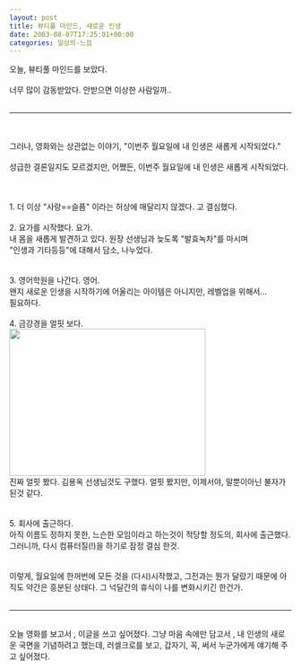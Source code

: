 ```yaml
---
layout: post
title: 뷰티풀 마인드, 새로운 인생
date: 2003-08-07T17:25:01+00:00
categories: 일상의-느낌
---
```

오늘, 뷰티풀 마인드를 보았다.<br /><br />너무 많이 감동받았다. 안받으면 이상한 사람일까..<br /><br /><HR><br /><br />그러나, 영화와는 상관없는 이야기, "이번주 월요일에 내 인생은 새롭게 시작되었다."<br /><br />성급한 결론일지도 모르겠지만, 어쨌든, 이번주 월요일에 내 인생은 새롭게 시작되었다.<br /><br /><br /><br />1. 더 이상 "사랑==슬픔" 이라는 허상에 매달리지 않겠다. 고 결심했다.<br /><br />2. 요가를 시작했다. 요가.<br />내 몸을 새롭게 발견하고 있다. 원장 선생님과 늦도록 "발효녹차"를 마시며 <br />"인생과 기타등등"에 대해서 담소, 나누었다.<br /><br /><br />3. 영어학원을 나간다. 영어.<br />왠지 새로운 인생을 시작하기에 어울리는 아이템은 아니지만, 레벨업을 위해서...<br />필요하다. <br /><br />4. 금강경을 얼핏 보다.<br /><img src="/photo/DSC01340.JPG" width="350" height="262" border="0" /><br />진짜 얼핏 봤다. 김용옥 선생님것도 구했다. 얼핏 봤지만, 이제서야, 말뿐이아닌 불자가 된것 같다.<br /><br /><br />5. 회사에 출근하다.<br />아직 이름도 정하지 못한, 느슨한 모임이라고 하는것이 적당할 정도의, 회사에 출근했다. <br />그러니까, 다시 컴퓨터질(!)을 하기로 잠정 결심 한것.<br /><br /><br />이렇게, 월요일에 한꺼번에 모든 것을 (다시)시작했고, 그전과는 뭔가 달랐기 때문에 아직도 약간은 흥분된 상태다. 그 넉달간의 휴식이 나를 변화시키긴 한건가.<br /><br /><HR><br />오늘 영화를 보고서 , 이글을 쓰고 싶어졌다. 그냥 마음 속에만 담고서 , 내 인생의 새로운 국면을 기념하려고 했는데, 러셀크로를 보고, 갑자기, 꼭, 써서 누군가에게 얘기해 주고 싶어졌다.
